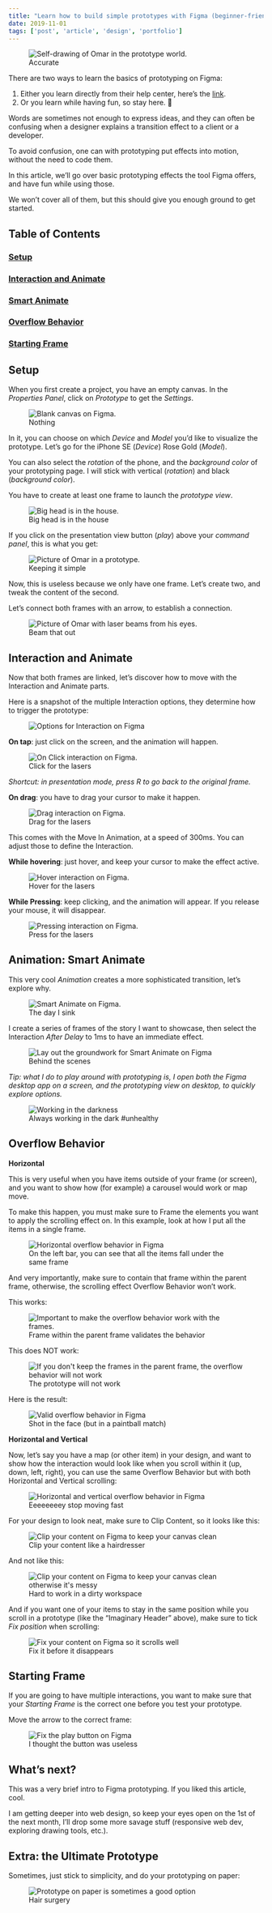 ```yaml
---
title: "Learn how to build simple prototypes with Figma (beginner-friendly, with big face examples - say whut?)"
date: 2019-11-01
tags: ['post', 'article', 'design', 'portfolio']
---
```


<figure>
<img src="https://res.cloudinary.com/dirugv7dm/image/upload/v1571937666/Articles%20W261/Explore%20Figma%27s%20prototyping%20capabilities%20%28beginner-friendly%29/1_uYOzOUlM03aHfwoZLZ_S0g_qzfsjq.jpg" alt="Self-drawing of Omar in the prototype world." />
<figcaption>Accurate</figcaption>
</figure>

There are two ways to learn the basics of prototyping on Figma:

1. Either you learn directly from their help center, here’s the [link](https://help.figma.com/category/87-prototyping).
2. Or you learn while having fun, so stay here. 🤪

Words are sometimes not enough to express ideas, and they can often be confusing when a designer explains a transition effect to a client or a developer. 

To avoid confusion, one can with prototyping put effects into motion, without the need to code them.

In this article, we’ll go over basic prototyping effects the tool Figma offers, and have fun while using those.

We won’t cover all of them, but this should give you enough ground to get started.

## Table of Contents

### [Setup](#setup-1)

### [Interaction and Animate](#interaction-and-animate-1)

### [Smart Animate](#animation-smart-animate)

### [Overflow Behavior](#overflow-behavior-1)

### [Starting Frame](#starting-frame-1)

## Setup

When you first create a project, you have an empty canvas. In the <em>Properties Panel</em>, click on <em>Prototype</em> to get the <em>Settings</em>.

<figure>
<img src="https://res.cloudinary.com/dirugv7dm/image/upload/v1571937740/Articles%20W261/Explore%20Figma%27s%20prototyping%20capabilities%20%28beginner-friendly%29/1_cI6zreX5IJWU5C2gINAqVg_mqtwzv.png" alt="Blank canvas on Figma." />
<figcaption>Nothing</figcaption>
</figure>

In it, you can choose on which <em>Device</em> and <em>Model</em> you’d like to visualize the prototype. Let’s go for the iPhone SE (<em>Device</em>) Rose Gold (<em>Model</em>). 

You can also select the <em>rotation</em> of the phone, and the <em>background color</em> of your prototyping page. I will stick with vertical (<em>rotation</em>) and black (<em>background color</em>).

You have to create at least one frame to launch the <em>prototype view</em>.

<figure>
<img src="https://res.cloudinary.com/dirugv7dm/image/upload/v1571937849/Articles%20W261/Explore%20Figma%27s%20prototyping%20capabilities%20%28beginner-friendly%29/1_BYwzaqJA5nsGa45PcJAYTw_wbvrxh.png" alt="Big head is in the house." />
<figcaption> Big head is in the house</figcaption>
</figure>

If you click on the presentation view button (<em>play</em>) above your <em>command panel</em>, this is what you get:

<figure>
<img src="https://res.cloudinary.com/dirugv7dm/image/upload/v1571937921/Articles%20W261/Explore%20Figma%27s%20prototyping%20capabilities%20%28beginner-friendly%29/Image%20-%20Presentation%20Mode%20%28Prototype%29.png" alt="Picture of Omar in a prototype." />
<figcaption>Keeping it simple</figcaption>
</figure>  

Now, this is useless because we only have one frame. Let’s create two, and tweak the content of the second.

Let’s connect both frames with an arrow, to establish a connection.

<figure>
<img src="https://res.cloudinary.com/dirugv7dm/image/upload/v1571938045/Articles%20W261/Explore%20Figma%27s%20prototyping%20capabilities%20%28beginner-friendly%29/Image%20-%20Two%20frames.png" alt="Picture of Omar with laser beams from his eyes." />
<figcaption>Beam that out</figcaption>
</figure>    

## Interaction and Animate

Now that both frames are linked, let’s discover how to move with the Interaction and Animate parts.

Here is a snapshot of the multiple Interaction options, they determine how to trigger the prototype:

<figure>
<img src="https://res.cloudinary.com/dirugv7dm/image/upload/v1572610967/Articles%20W261/Explore%20Figma%27s%20prototyping%20capabilities%20%28beginner-friendly%29/Interaction_option_Figma_rjiq47.jpg  " alt="Options for Interaction on Figma" />
</figure>    

<strong>On tap</strong>: just click on the screen, and the animation will happen.

<figure>
<img src="https://res.cloudinary.com/dirugv7dm/image/upload/v1571938113/Articles%20W261/Explore%20Figma%27s%20prototyping%20capabilities%20%28beginner-friendly%29/GIF%20-%20Interaction%20%28click%29.gif" alt="On Click interaction on Figma." />
<figcaption>Click for the lasers</figcaption>
</figure>    
  
<em>Shortcut: in presentation mode, press R to go back to the original frame.</em>

<strong>On drag</strong>: you have to drag your cursor to make it happen.

<figure>
<img src="https://res.cloudinary.com/dirugv7dm/image/upload/v1571938442/Articles%20W261/Explore%20Figma%27s%20prototyping%20capabilities%20%28beginner-friendly%29/GIF%20-%20Interaction%20%28Drag%29.gif" alt="Drag interaction on Figma." />
<figcaption>Drag for the lasers</figcaption>
</figure>      

This comes with the Move In Animation, at a speed of 300ms. You can adjust those to define the Interaction.

<strong>While hovering</strong>: just hover, and keep your cursor to make the effect active.

<figure>
<img src="https://res.cloudinary.com/dirugv7dm/image/upload/v1571938528/Articles%20W261/Explore%20Figma%27s%20prototyping%20capabilities%20%28beginner-friendly%29/GIF%20-%20Interaction%20%28hover%29.gif" alt="Hover interaction on Figma." />
<figcaption>Hover for the lasers</figcaption>
</figure>      

<strong>While Pressing</strong>: keep clicking, and the animation will appear. If you release your mouse, it will disappear.

<figure>
<img src="https://res.cloudinary.com/dirugv7dm/image/upload/v1571938649/Articles%20W261/Explore%20Figma%27s%20prototyping%20capabilities%20%28beginner-friendly%29/GIF%20-%20Interaction%20%28pressing%29.gif" alt="Pressing interaction on Figma." />
<figcaption>Press for the lasers</figcaption>
</figure>   

## Animation: Smart Animate

This very cool <em>Animation</em> creates a more sophisticated transition, let’s explore why.

<figure>
<img src="https://res.cloudinary.com/dirugv7dm/image/upload/v1571938776/Articles%20W261/Explore%20Figma%27s%20prototyping%20capabilities%20%28beginner-friendly%29/GIF%20-%20Smart%20Animate.gif  " alt="Smart Animate on Figma." />
<figcaption>The day I sink</figcaption>
</figure>    

I create a series of frames of the story I want to showcase, then select the Interaction <em>After Delay</em> to 1ms to have an immediate effect.

<figure>
<img src="https://res.cloudinary.com/dirugv7dm/image/upload/v1571938838/Articles%20W261/Explore%20Figma%27s%20prototyping%20capabilities%20%28beginner-friendly%29/1_m3A3k2qavfkqJZA0e2X9QQ_qxpegg.png" alt="Lay out the groundwork for Smart Animate on Figma" />
<figcaption>Behind the scenes</figcaption>
</figure>     
 
<em>Tip: what I do to play around with prototyping is, I open both the Figma desktop app on a screen, and the prototyping view on desktop, to quickly explore options.</em>

<figure>
<img src="https://res.cloudinary.com/dirugv7dm/image/upload/v1571938878/Articles%20W261/Explore%20Figma%27s%20prototyping%20capabilities%20%28beginner-friendly%29/1_kXjQFCSRn6UhWa_waV0YBg_afje9f.jpg" alt="Working in the darkness" />
<figcaption>Always working in the dark #unhealthy</figcaption>
</figure>    
 
## Overflow Behavior

<strong>Horizontal</strong>

This is very useful when you have items outside of your frame (or screen), and you want to show how (for example) a carousel would work or map move.

To make this happen, you must make sure to Frame the elements you want to apply the scrolling effect on. In this example, look at how I put all the items in a single frame.

<figure>
<img src="https://res.cloudinary.com/dirugv7dm/image/upload/v1571938929/Articles%20W261/Explore%20Figma%27s%20prototyping%20capabilities%20%28beginner-friendly%29/1_4xm1Lr-b4ApZAT7_nhGgEw_hju0nm.png  " alt="Horizontal overflow behavior in Figma" />
<figcaption>On the left bar, you can see that all the items fall under the same frame</figcaption>
</figure>   

And very importantly, make sure to contain that frame within the parent frame, otherwise, the scrolling effect Overflow Behavior won’t work.

This works:

<figure>
<img src="https://res.cloudinary.com/dirugv7dm/image/upload/v1571938978/Articles%20W261/Explore%20Figma%27s%20prototyping%20capabilities%20%28beginner-friendly%29/1_0sLFhTHYGiWoj2sJO9shyQ_cwig4r.png" alt="Important to make the overflow behavior work with the frames." />
<figcaption>Frame within the parent frame validates the behavior</figcaption>
</figure>    

This does NOT work:

<figure>
<img src="https://res.cloudinary.com/dirugv7dm/image/upload/v1571939032/Articles%20W261/Explore%20Figma%27s%20prototyping%20capabilities%20%28beginner-friendly%29/1_ojYKlBEKpe6tyFDXsaCi4A_o4tokq.png" alt="If you don't keep the frames in the parent frame, the overflow behavior will not work" />
<figcaption>The prototype will not work</figcaption>
</figure> 
   
Here is the result:

<figure>
<img src="https://res.cloudinary.com/dirugv7dm/image/upload/v1571939084/Articles%20W261/Explore%20Figma%27s%20prototyping%20capabilities%20%28beginner-friendly%29/1_KnomnnR31N0I_ps8lCGAqA_umjgql.gif  " alt="Valid overflow behavior in Figma" />
<figcaption>Shot in the face (but in a paintball match)</figcaption>
</figure>   

<strong>Horizontal and Vertical</strong>

Now, let’s say you have a map (or other item) in your design, and want to show how  the interaction would look like when you scroll within it (up, down, left, right), you can use the same Overflow Behavior but with both Horizontal and Vertical scrolling:

<figure>
<img src="https://res.cloudinary.com/dirugv7dm/image/upload/v1571939529/Articles%20W261/Explore%20Figma%27s%20prototyping%20capabilities%20%28beginner-friendly%29/Overflow_Behavior_H_and_V_-_Prototyping_roigx8.gif " alt="Horizontal and vertical overflow behavior in Figma" />
<figcaption>Eeeeeeeey stop moving fast</figcaption>
</figure>     

For your design to look neat, make sure to Clip Content, so it looks like this:

<figure>
<img src="https://res.cloudinary.com/dirugv7dm/image/upload/v1571939630/Articles%20W261/Explore%20Figma%27s%20prototyping%20capabilities%20%28beginner-friendly%29/1_wzlxz4PtLObTkvV15ianVg_h43cmk.png" alt="Clip your content on Figma to keep your canvas clean" />
<figcaption>Clip your content like a hairdresser</figcaption>
</figure>  
  
And not like this:

<figure>
<img src="https://res.cloudinary.com/dirugv7dm/image/upload/v1571939673/Articles%20W261/Explore%20Figma%27s%20prototyping%20capabilities%20%28beginner-friendly%29/1_vzdK8NSMJN_kS8NCOtMYDg_j4roti.png " alt="Clip your content on Figma to keep your canvas clean otherwise it's messy" />
<figcaption>Hard to work in a dirty workspace</figcaption>
</figure>  

And if you want one of your items to stay in the same position while you scroll in a prototype (like the “Imaginary Header” above), make sure to tick <em>Fix position</em> when scrolling:

<figure>
<img src="https://res.cloudinary.com/dirugv7dm/image/upload/v1571939723/Articles%20W261/Explore%20Figma%27s%20prototyping%20capabilities%20%28beginner-friendly%29/1_9vuftzaNJ10_b4sbL5dhPg_z8lwri.png " alt="Fix your content on Figma so it scrolls well" />
<figcaption>Fix it before it disappears</figcaption>
</figure>  
 
## Starting Frame

If you are going to have multiple interactions, you want to make sure that your <em>Starting Frame</em> is the correct one before you test your prototype.

Move the arrow to the correct frame:

<figure>
<img src="https://res.cloudinary.com/dirugv7dm/image/upload/v1571939777/Articles%20W261/Explore%20Figma%27s%20prototyping%20capabilities%20%28beginner-friendly%29/1_ozFAolbf8xpMhHNlQjyauQ_mgi6zu.gif " alt="Fix the play button on Figma" />
<figcaption>I thought the button was useless</figcaption>
</figure>   
 
## What’s next?

This was a very brief intro to Figma prototyping. If you liked this article, cool.

I am getting deeper into web design, so keep your eyes open on the 1st of the next month, I’ll drop some more savage stuff (responsive web dev, exploring drawing tools, etc.).

## Extra: the Ultimate Prototype

Sometimes, just stick to simplicity, and do your prototyping on paper:

<figure>
<img src="https://res.cloudinary.com/dirugv7dm/image/upload/v1571940912/Articles%20W261/Explore%20Figma%27s%20prototyping%20capabilities%20%28beginner-friendly%29/20191024_201144_aftl30.jpg " alt="Prototype on paper is sometimes a good option" />
<figcaption>Hair surgery</figcaption>
</figure>   
